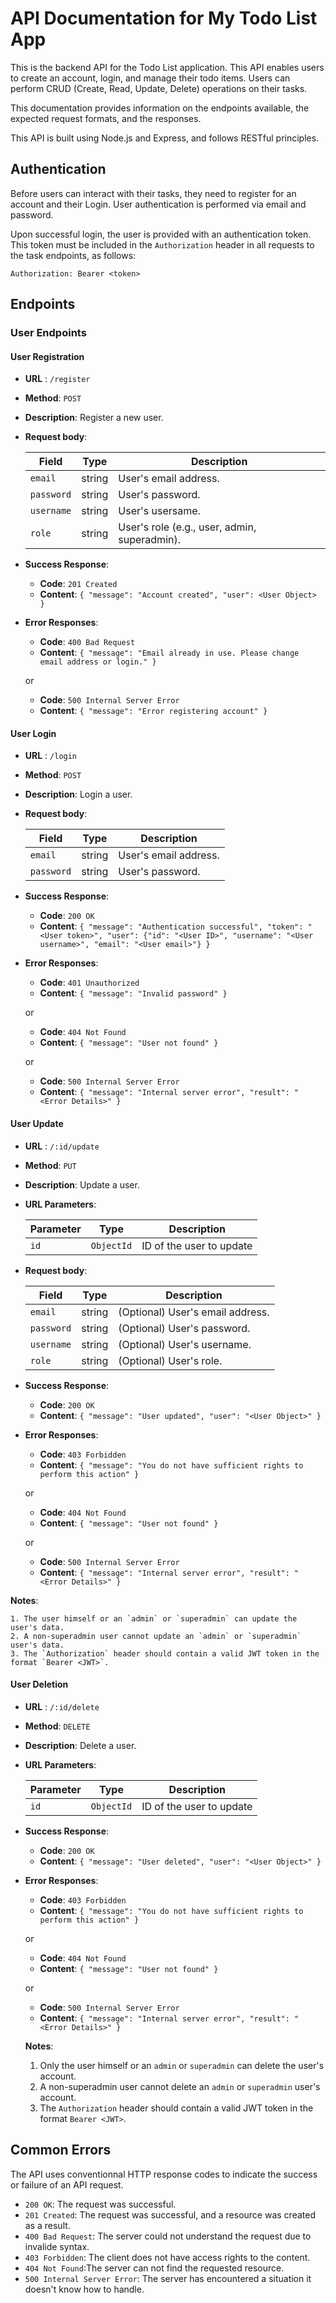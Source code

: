 # API Documentation for My Todo List App

This is the backend API for the Todo List application. This API enables users to create an account, login, and manage their todo items. Users can perform CRUD (Create, Read, Update, Delete) operations on their tasks.

This documentation provides information on the endpoints available, the expected request formats, and the responses.

This API is built using Node.js and Express, and follows RESTful principles.

## Authentication

Before users can interact with their tasks, they need to register for an account and their Login. User authentication is performed via email and password.

Upon successful login, the user is provided with an authentication token. This token must be included in the `Authorization` header in all requests to the task endpoints, as follows:

`Authorization: Bearer <token>`

## Endpoints

### User Endpoints

#### User Registration

-   **URL** : `/register`
-   **Method**: `POST`
-   **Description**: Register a new user.
-   **Request body**:

    | Field      | Type   | Description                                  |
    | ---------- | ------ | -------------------------------------------- |
    | `email`    | string | User's email address.                        |
    | `password` | string | User's password.                             |
    | `username` | string | User's usersame.                             |
    | `role`     | string | User's role (e.g., user, admin, superadmin). |

-   **Success Response**:

    -   **Code**: `201 Created`
    -   **Content**: `{ "message": "Account created", "user": <User Object> }`

-   **Error Responses**:

    -   **Code**: `400 Bad Request`
    -   **Content**: `{ "message": "Email already in use. Please change email address or login." }`

    or

    -   **Code**: `500 Internal Server Error`
    -   **Content**: `{ "message": "Error registering account" }`

#### User Login

-   **URL** : `/login`
-   **Method**: `POST`
-   **Description**: Login a user.
-   **Request body**:

    | Field      | Type   | Description           |
    | ---------- | ------ | --------------------- |
    | `email`    | string | User's email address. |
    | `password` | string | User's password.      |

-   **Success Response**:

    -   **Code**: `200 OK`
    -   **Content**: `{ "message": "Authentication successful", "token": "<User token>", "user": {"id": "<User ID>", "username": "<User username>", "email": "<User email>"} }`

-   **Error Responses**:

    -   **Code**: `401 Unauthorized`
    -   **Content**: `{ "message": "Invalid password" }`

    or

    -   **Code**: `404 Not Found`
    -   **Content**: `{ "message": "User not found" }`

    or

    -   **Code**: `500 Internal Server Error`
    -   **Content**: `{ "message": "Internal server error", "result": "<Error Details>" }`

#### User Update

-   **URL** : `/:id/update`
-   **Method**: `PUT`
-   **Description**: Update a user.

-   **URL Parameters**:

    | Parameter | Type       | Description              |
    | --------- | ---------- | ------------------------ |
    | `id`      | `ObjectId` | ID of the user to update |

-   **Request body**:

    | Field      | Type   | Description                      |
    | ---------- | ------ | -------------------------------- |
    | `email`    | string | (Optional) User's email address. |
    | `password` | string | (Optional) User's password.      |
    | `username` | string | (Optional) User's username.      |
    | `role`     | string | (Optional) User's role.          |

-   **Success Response**:

    -   **Code**: `200 OK`
    -   **Content**: `{ "message": "User updated", "user": "<User Object>" }`

-   **Error Responses**:

    -   **Code**: `403 Forbidden`
    -   **Content**: `{ "message": "You do not have sufficient rights to perform this action" }`

    or

    -   **Code**: `404 Not Found`
    -   **Content**: `{ "message": "User not found" }`

    or

    -   **Code**: `500 Internal Server Error`
    -   **Content**: `{ "message": "Internal server error", "result": "<Error Details>" }`

**Notes**:

    1. The user himself or an `admin` or `superadmin` can update the user's data.
    2. A non-superadmin user cannot update an `admin` or `superadmin` user's data.
    3. The `Authorization` header should contain a valid JWT token in the format `Bearer <JWT>`.

#### User Deletion

-   **URL** : `/:id/delete`
-   **Method**: `DELETE`
-   **Description**: Delete a user.

-   **URL Parameters**:

    | Parameter | Type       | Description              |
    | --------- | ---------- | ------------------------ |
    | `id`      | `ObjectId` | ID of the user to update |

-   **Success Response**:

    -   **Code**: `200 OK`
    -   **Content**: `{ "message": "User deleted", "user": "<User Object>" }`

-   **Error Responses**:

    -   **Code**: `403 Forbidden`
    -   **Content**: `{ "message": "You do not have sufficient rights to perform this action" }`

    or

    -   **Code**: `404 Not Found`
    -   **Content**: `{ "message": "User not found" }`

    or

    -   **Code**: `500 Internal Server Error`
    -   **Content**: `{ "message": "Internal server error", "result": "<Error Details>" }`

    **Notes**:

    1. Only the user himself or an `admin` or `superadmin` can delete the user's account.
    2. A non-superadmin user cannot delete an `admin` or `superadmin` user's account.
    3. The `Authorization` header should contain a valid JWT token in the format `Bearer <JWT>`.

## Common Errors

The API uses conventionnal HTTP response codes to indicate the success or failure of an API request.

-   `200 OK`: The request was successful.
-   `201 Created`: The request was successful, and a resource was created as a result.
-   `400 Bad Request`: The server could not understand the request due to invalide syntax.
-   `403 Forbidden`: The client does not have access rights to the content.
-   `404 Not Found`:The server can not find the requested resource.
-   `500 Internal Server Error`: The server has encountered a situation it doesn't know how to handle.
